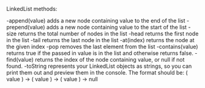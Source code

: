 LinkedList methods:

-append(value) adds a new node containing value to the end of the list
-prepend(value) adds a new node containing value to the start of the list
-size returns the total number of nodes in the list
-head returns the first node in the list
-tail returns the last node in the list
-at(index) returns the node at the given index
-pop removes the last element from the list
-contains(value) returns true if the passed in value is in the list and otherwise returns false.
-find(value) returns the index of the node containing value, or null if not found.
-toString represents your LinkedList objects as strings, so you can print them out and preview them in the console. The format should be: ( value ) -> ( value ) -> ( value ) -> null

